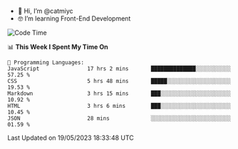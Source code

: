 - 👋 Hi, I’m @catmiyc
- 🤓 I’m learning Front-End Development

<!---
catmiyc/catmiyc is a ✨ special ✨ repository because its `README.md` (this file) appears on your GitHub profile.
You can click the Preview link to take a look at your changes.
--->


<!--START_SECTION:waka-->
![Code Time](http://img.shields.io/badge/Code%20Time-209%20hrs%2031%20mins-blue)

📊 **This Week I Spent My Time On** 

```text
💬 Programming Languages: 
JavaScript               17 hrs 2 mins       ██████████████░░░░░░░░░░░   57.25 % 
CSS                      5 hrs 48 mins       █████░░░░░░░░░░░░░░░░░░░░   19.53 % 
Markdown                 3 hrs 15 mins       ███░░░░░░░░░░░░░░░░░░░░░░   10.92 % 
HTML                     3 hrs 6 mins        ███░░░░░░░░░░░░░░░░░░░░░░   10.45 % 
JSON                     28 mins             ░░░░░░░░░░░░░░░░░░░░░░░░░   01.59 % 
```


 Last Updated on 19/05/2023 18:33:48 UTC
<!--END_SECTION:waka-->
